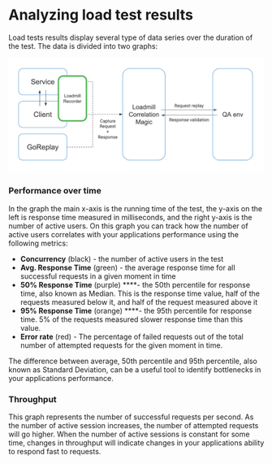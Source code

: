# Analyzing load test results

Load tests results  display several type of data series over the duration of the test. The data is divided into two graphs:

![](../.gitbook/assets/image%20%2810%29.png)

### Performance over time

In the graph the main x-axis is the running time of the test, the y-axis on the left is response time measured in milliseconds, and the right y-axis is the number of active users. On this graph you can track how the number of active users correlates with your applications performance using the following metrics:

* **Concurrency** \(black\) - the number of active users in the test
* **Avg. Response Time** \(green\) - the average response time for all successful requests in a given moment in time
* **50% Response Time** \(purple\) ****- the 50th percentile for response time, also known as Median. This is the response time value, half of the requests measured below it, and half of the request measured above it
* **95% Response Time** \(orange\) ****- the 95th percentile for response time. 5% of the requests measured slower response time than this value.
* **Error rate** \(red\) - The percentage of failed requests out of the total number of attempted requests for the given moment in time.

The difference between average, 50th percentile and 95th percentile, also known as Standard Deviation, can be a useful tool to identify bottlenecks in your applications performance.

### Throughput 

This graph represents the number of successful requests per second. As the number of active session increases, the number of attempted requests will go higher. When the number of active sessions is constant for some time, changes in throughput will indicate changes in your applications ability to respond fast to requests.

